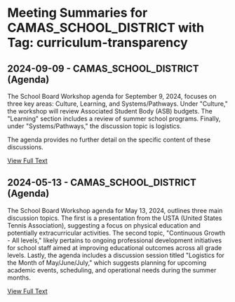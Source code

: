 # Meeting Summaries for CAMAS_SCHOOL_DISTRICT with Tag: curriculum-transparency

## 2024-09-09 - CAMAS_SCHOOL_DISTRICT (Agenda)

The School Board Workshop agenda for September 9, 2024, focuses on three key areas: Culture, Learning, and Systems/Pathways.  Under "Culture," the workshop will review Associated Student Body (ASB) budgets. The "Learning" section includes a review of summer school programs. Finally, under "Systems/Pathways," the discussion topic is logistics. 


The agenda provides no further detail on the specific content of these discussions.

[View Full Text](https://raw.githubusercontent.com/VoronoiPerspectives/WashingtonStateSchoolBoardExplorer/refs/heads/main/data/countries/usa/states/wa/counties/clark/school_boards/camas_school_district/2024/2024-09-09-agenda.txt)

## 2024-05-13 - CAMAS_SCHOOL_DISTRICT (Agenda)

The School Board Workshop agenda for May 13, 2024, outlines three main discussion topics.  The first is a presentation from the USTA (United States Tennis Association), suggesting a focus on physical education and potentially extracurricular activities. The second topic, "Continuous Growth - All levels," likely pertains to ongoing professional development initiatives for school staff aimed at improving educational outcomes across all grade levels. Lastly, the agenda includes a discussion session titled "Logistics for the Month of May/June/July," which suggests planning for upcoming academic events, scheduling, and operational needs during the summer months.

[View Full Text](https://raw.githubusercontent.com/VoronoiPerspectives/WashingtonStateSchoolBoardExplorer/refs/heads/main/data/countries/usa/states/wa/counties/clark/school_boards/camas_school_district/2024/2024-05-13-agenda.txt)

